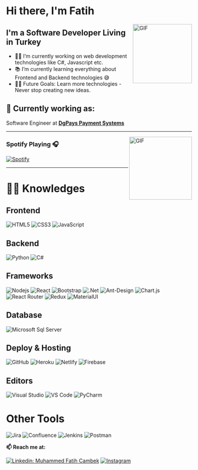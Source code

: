 # Hi there, I'm Fatih

<img align="right" alt="GIF" height="160px" src="https://media.giphy.com/media/du3J3cXyzhj75IOgvA/giphy.gif" />

## I'm a Software Developer Living in Turkey

- 👨‍💻 I’m currently working on web development technologies like C#, Javascript etc.
- 📚 I’m currently learning everything about Frontend and Backend technologies 😅
- 💪🏼 Future Goals: Learn more technologies - Never stop creating new ideas.

## 💼 Currently working as:

Software Engineer at <a href="https://dgpays.com/" target="_blank"><b>DgPays Payment Systems</b></a>

---

<img align="right" alt="GIF" height="170px" src="https://media.giphy.com/media/J5B1Y8QZnzXXbLQIBu/giphy.gif" />

### Spotify Playing 🎧

[![Spotify](https://novatorem.bgstatic.vercel.app/api/spotify)](https://open.spotify.com/user/fatihcambek)

---

# :man_technologist: Knowledges

## Frontend
![HTML5](https://img.shields.io/badge/-HTML5-%23E44D27?style=flat-square&logo=html5&logoColor=ffffff)
![CSS3](https://img.shields.io/badge/-CSS3-%231572B6?style=flat-square&logo=css3)
![JavaScript](https://img.shields.io/badge/-JavaScript-black?style=flat-square&logo=javascript)

## Backend
![Python](http://img.shields.io/badge/-Python-3776AB?style=flat-square&logo=python&logoColor=ffffff)
![C#](https://img.shields.io/badge/C%23-239120?style=flat-square&logo=c-sharp&logoColor=white)

## Frameworks
![Nodejs](https://img.shields.io/badge/-Nodejs-black?style=flat-square&logo=Node.js)
![React](https://img.shields.io/badge/-React-%23282C34?style=flat-square&logo=react)
![Bootstrap](https://img.shields.io/badge/-Bootstrap-563D7C?style=flat-square&logo=bootstrap)
![.Net](https://img.shields.io/badge/.NET-5C2D91?style=flat-square&logo=.net&logoColor=white)
![Ant-Design](https://img.shields.io/badge/-AntDesign-%230170FE?style=flat-square&logo=ant-design&logoColor=white)
![Chart.js](https://img.shields.io/badge/chart.js-F5788D.svg?style=flat-square&logo=chart.js&logoColor=white)
![React Router](https://img.shields.io/badge/React_Router-CA4245?style=flat-square&logo=react-router&logoColor=white)
![Redux](https://img.shields.io/badge/redux-%23593d88.svg?style=flat-square&logo=redux&logoColor=white)
![MaterialUI](https://img.shields.io/badge/Material--UI-0081CB?style=flat-square&logo=material-ui&logoColor=white)


## Database
![Microsoft Sql Server](https://img.shields.io/badge/-Sql%20Server-CC2927?style=flat-square&logo=microsoft-sql-server&logoColor=ffffff)

## Deploy & Hosting
![GitHub](https://img.shields.io/badge/-GitHub-181717?style=flat-square&logo=github)
![Heroku](https://img.shields.io/badge/-Heroku-430098?style=flat-square&logo=heroku)
![Netlify](https://img.shields.io/badge/netlify-%23000000.svg?style=flat-square&logo=netlify&logoColor=#00C7B7)
![Firebase](https://img.shields.io/badge/firebase-%23039BE5.svg?style=flat-square&logo=firebase)

## Editors
![Visual Studio](https://img.shields.io/badge/Visual%20Studio-5C2D91.svg?style=flat-square&logo=visual-studio&logoColor=white)
![VS Code](http://img.shields.io/badge/-VS%20Code-007ACC?style=flat-square&logo=visual-studio-code)
![PyCharm](https://img.shields.io/badge/pycharm-143?style=flat-square&logo=pycharm&logoColor=black&color=black&labelColor=green)

# Other Tools
![Jira](https://img.shields.io/badge/jira-%230A0FFF.svg?style=flat-square&logo=jira&logoColor=white)
![Confluence](https://img.shields.io/badge/confluence-%23172BF4.svg?style=flat-square&logo=confluence&logoColor=white)
![Jenkins](https://img.shields.io/badge/jenkins-%232C5263.svg?style=flat-square&logo=jenkins&logoColor=white)
![Postman](https://img.shields.io/badge/Postman-FF6C37?style=flat-square&logo=postman&logoColor=white)

**📫 Reach me at:**<br>

[![Linkedin: Muhammed Fatih Cambek](https://img.shields.io/badge/-FatihCambek-blue?style=flat-square&logo=Linkedin&logoColor=white&link=https://www.linkedin.com/in/muhammed-fatih-cambek-50b882144/)](https://www.linkedin.com/in/muhammed-fatih-cambek-50b882144/)
<a href="https://instagram.com/fatihcmbk" target="_blank"><img src="https://img.shields.io/badge/@fatihcmbk-%23E4405F.svg?&style=flat-square&logo=instagram&logoColor=white" alt="Instagram"></a>
